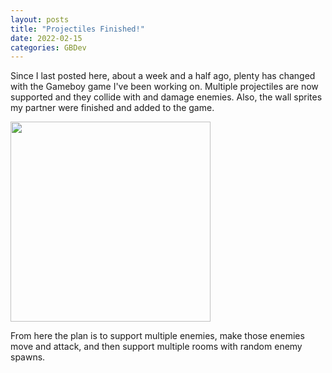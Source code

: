 ```yaml
---
layout: posts
title: "Projectiles Finished!"
date: 2022-02-15
categories: GBDev
---
```


Since I last posted here, about a week and a half ago, plenty has changed with the Gameboy game I've been working on. Multiple projectiles are now supported and they collide with and damage enemies. Also, the wall sprites my partner were finished and added to the game. 

<img src = "/blog/pictures/pew_collide_enemy.gif" width="320">

From here the plan is to support multiple enemies, make those enemies move and attack, and then support multiple rooms with random enemy spawns. 